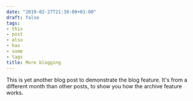 ```yaml
---
date: "2019-02-27T21:30:00+01:00"
draft: false
tags:
- this
- post
- also
- has
- some
- tags
title: More blogging
---
```


This is yet another blog post to demonstrate the blog feature. It's
from a different month than other posts, to show you how the archive
feature works.
